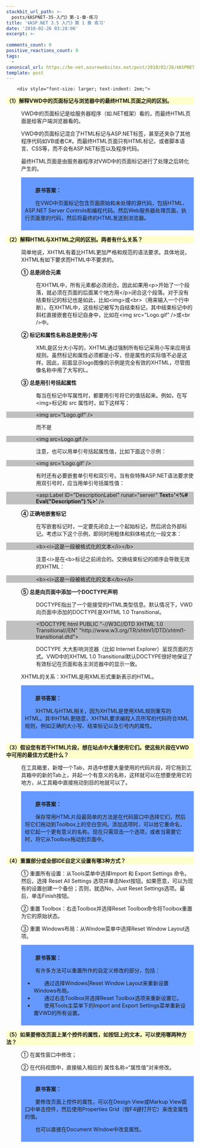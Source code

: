 ```yaml
---
stackbit_url_path: >-
  posts/《ASPNET-35-入门》第-1-章-练习
title: '《ASP.NET 3.5 入门》第 1 章 练习'
date: '2010-02-26 03:28:06'
excerpt: >-
  
comments_count: 0
positive_reactions_count: 0
tags: 
  - 
canonical_url: https://be-net.azurewebsites.net/post/2010/02/26/《ASPNET-35-入门》第-1-章-练习
template: post
---
```


        <div style="font-size: larger; text-indent: 2em;">
<p style="background-color: #FFFFCC; font-weight: bold;">（1）解释VWD中的页面标记与浏览器中的最终HTML页面之间的区别。</p>
<p style="padding-left: 40px">VWD中的页面标记是给服务器程序（如.NET框架）看的，而最终HTML页面是给客户端浏览器看的。</p>
<p style="padding-left: 40px">VWD中的页面标记混合了HTML标记与ASP.NET标签，甚至还夹杂了其他程序代码如VB或者C#。而最终HTML页面只有HTML标记，或者脚本语言、CSS等，而不会有ASP.NET标签以及程序代码。</p>
<p style="padding-left: 40px">最终HTML页面是由服务器程序对VWD中的页面标记进行了处理之后转化产生的。</p>
<div style="background-color: #6699FF; margin: 0 0 0 40px; padding: 10px; text-indent: 2em;">
<p><strong>原书答案：</strong></p>
<p>在VWD中页面标记包含页面原始和未处理的源代码，包括HTML、ASP.NET Server                      Controls和编程代码。然后Web服务器处理页面，执行页面里的代码，然后将最终的HTML发送到浏览器。</p>
</div>
<p style="background-color: #FFFFCC; font-weight: bold">（2）解释HTML与XHTML之间的区别。两者有什么关系？</p>
<p style="padding-left: 40px">简单地说，XHTML有着比HTML更加严格和规范的语法要求。具体地说，XHTML有如下要求而HTML中不要求的。</p>
<p style="padding-left: 40px; font-weight: bold;">① 总是闭合元素</p>
<p style="padding-left: 80px">在XHTML中，所有元素都必须闭合。因此如果用&lt;p&gt;开始了一个段落，就必须在页面的后面某个地方用&lt;/p&gt;闭合这个段落。对于没有结束标记的标记也是如此，比如&lt;img&gt;或&lt;br&gt;（用来输入一个行中断）。在XHTML中，这些标记被写为自结束标记，其中结束标记中的斜杠直接嵌套在标记自身中，比如在&lt;img                  src="Logo.gif" /&gt;或&lt;br /&gt;中。</p>
<p style="padding-left: 40px; font-weight: bold;">② 标记和属性名称总是使用小写</p>
<p style="padding-left: 80px">XML是区分大小写的，XHTML通过强制所有标记采用小写来应用该规则。虽然标记和属性必须都是小写，但是属性的实际值不必是这样。因此，前面显示logo图像的示例是完全有效的XHTML，尽管图像名称中用了大写的L。</p>
<p style="padding-left: 40px; font-weight: bold;">③ 总是用引号括起属性</p>
<p style="padding-left: 80px">每当在标记中写属性时，都要用引号将它的值括起来。例如，在写&lt;img&gt;标记和 src 属性时，如下这样写：</p>
<p style="padding-left: 80px; background-color: #C0C0C0;">&lt;img src="Logo.gif" /&gt;</p>
<p style="padding-left: 80px">而不是</p>
<p style="padding-left: 80px; background-color: #C0C0C0;">&lt;img src=Logo.gif /&gt;</p>
<p style="padding-left: 80px">注意，也可以用单引号括起属性值，比如下面这个示例：</p>
<p style="padding-left: 80px; background-color: #C0C0C0;">&lt;img src='Logo.gif' /&gt;</p>
<p style="padding-left: 80px">有时还有必要嵌套单引号和双引号。当有些特殊ASP.NET语法要求使用双引号时，应当用单引号括属性值：</p>
<p style="padding-left: 80px; background-color: #C0C0C0;">&lt;asp:Label                  ID="DescriptionLabel" runat="server" <b>Text='&lt;%# Eval("Description") %&gt;'</b> /&gt;</p>
<p style="padding-left: 40px; font-weight: bold;">④ 正确地嵌套标记</p>
<p style="padding-left: 80px">在写嵌套标记时，一定要先闭合上一个起始标记，然后闭合外部标记。考虑以下这个示例，即同时用粗体和斜体格式化一段文本：</p>
<p style="padding-left: 80px; background-color: #C0C0C0;">&lt;b&gt;&lt;i&gt;这是一段被格式化的文本&lt;/i&gt;&lt;/b&gt;</p>
<p style="padding-left: 80px">注意&lt;i&gt;是在&lt;b&gt;标记之前闭合的。交换结束标记的顺序会导致无效的XHTML：</p>
<p style="padding-left: 80px; background-color: #C0C0C0;">&lt;b&gt;&lt;i&gt;这是一段被格式化的文本&lt;/b&gt;&lt;/i&gt;</p>
<p style="padding-left: 40px; font-weight: bold;">⑤ 总是向页面中添加一个DOCTYPE声明</p>
<p style="padding-left: 80px">DOCTYPE指出了一个能接受的HTML类型信息。默认情况下，VWD向页面中添加的DOCTYPE是XHTML                  1.0 Transitional。</p>
<p style="padding-left: 80px; background-color: #C0C0C0;">&lt;!DOCTYPE html PUBLIC                  "-//W3C//DTD XHTML 1.0 Transitional//EN"                  "http://www.w3.org/TR/xhtml1/DTD/xhtml1-transitional.dtd"&gt;</p>
<p style="padding-left: 80px">DOCTYPE 大大影响浏览器（比如 Internet                  Explorer）呈现页面的方式。VWD中的XHTML 1.0 Transitional默认DOCTYPE很好地保证了有效标记在页面和各主浏览器中的显示一致。</p>
<p style="padding-left: 40px">XHTML的关系：XHTML是用XML形式重新表示的HTML。</p>
<div style="background-color: #6699FF; margin: 0 0 0 40px; padding: 10px; text-indent: 2em;">
<p><strong>原书答案：</strong></p>
<p>XHTML与HTML相关，因为XHTML是使用XML规则重写的HTML。其中HTML更随意，XHTML要求编程人员所写的代码符合XML规则，例如正确的大小写、结束标记以及引号内的属性。</p>
</div>
<p style="background-color: #FFFFCC; font-weight: bold">（3）假设您有若干HTML片段，想在站点中大量使用它们。使这些片段在VWD中可用的最佳方式是什么？</p>
<p style="padding-left: 40px">在工具箱里，新增一个Tab，并选中想要大量使用的代码片段，将它拖到工具箱中的新的Tab上，并起一个有意义的名称，这样就可以在想要使用它的地方，从工具箱中直接拖动到目的地就可以了。</p>
<div style="background-color: #6699FF; margin: 0 0 0 40px; padding: 10px; text-indent: 2em;">
<p><strong>原书答案：</strong></p>
<p>保存常用HTML片段最简单的方法是在代码窗口中选择它们，然后将它们拖动到Toolbox上的空白空间。添加选项时，可以给它重命名，给它起一个更有意义的名称。现在只需双击一个选项，或者当需要它时，将它从Toolbox拖动到页面中。</p>
</div>
<p style="font-weight: bold; background-color: #FFFFCC">（4）重置部分或全部IDE自定义设置有哪3种方式？</p>
<p style="padding-left: 40px">① 重置所有设置：从Tools菜单中选择Import 和 Export Settings 命令。然后，选择                  Reset All Settings 选项并单击Next按钮。如果愿意，可以为现有的设置创建一个备份；否则，就选No，Just Reset                  Settings选项。最后，单击Finish按钮。</p>
<p style="padding-left: 40px">② 重置 Toolbox：右击Toolbox并选择Reset                  Toolbox命令将Toolbox重置为它的原始状态。</p>
<p style="padding-left: 40px">③ 重置 Windows布局：从Window菜单中选择Reset Window Layout选项。</p>
<div style="background-color: #6699FF; margin: 0 0 0 40px; padding: 10px; text-indent: 2em;">
<p><strong>原书答案：</strong></p>
<p>有许多方法可以重置所作的自定义修改的部分，包括：</p>
<ul>
    <li>通过选择Windows|Reset Window Layout来重新设置Windows布局。</li>
    <li>通过右击Toolbox并选择Reset Toolbox选项来重新设置它。</li>
    <li>使用Tools主菜单下的Import and Export Settings菜单重新设置VWD的所有设置。</li>
</ul>
</div>
<p style="font-weight: bold; background-color: #FFFFCC">（5）如果要修改页面上某个控件的属性，如按钮上的文本，可以使用哪两种方法？</p>
<p style="padding-left: 40px">① 在属性窗口中修改；</p>
<p style="padding-left: 40px">② 在代码视图中，直接输入相应的 属性名称=“属性值”对来修改。</p>
<div style="background-color: #6699FF; margin: 0 0 0 40px; padding: 10px; text-indent: 2em;">
<p><strong>原书答案：</strong></p>
<p>要修改页面上控件的属性，可以在Design View或Markup View窗口中单击控件，然后使用Properties                      Grid（按F4键打开它）来改变属性的值。</p>
<p>也可以直接在Document Window中改变属性。</p>
</div>
</div>
      